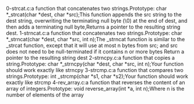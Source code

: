 0-strcat.c:a function that concatenates two strings.Prototype: char *_strcat(char *dest, char *src);This function appends the src string to the dest string, overwriting the terminating null byte (\0) at the end of dest, and then adds a terminating null byte,Returns a pointer to the resulting string dest.
1-strncat.c:a function that concatenates two strings.Prototype: char *_strncat(char *dest, char *src, int n);The _strncat function is similar to the _strcat function, except that it will use at most n bytes from src; and src does not need to be null-terminated if it contains n or more bytes Return a pointer to the resulting string dest
2-strncpy.c:a function that copies a string.Prototype: char *_strncpy(char *dest, char *src, int n);Your function should work exactly like strncpy
3-strcmp.c:a function that compares two strings.Prototype: int _strcmp(char *s1, char *s2);Your function should work exactly like strcmp
4-rev_array.c:a function that reverses the content of an array of integers.Prototype: void reverse_array(int *a, int n);Where n is the number of elements of the array
